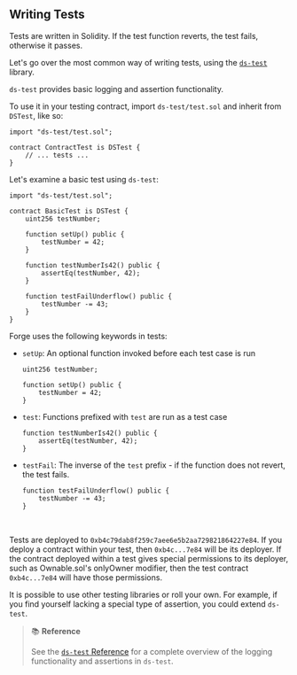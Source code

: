## Writing Tests

Tests are written in Solidity. If the test function reverts, the test fails, otherwise it passes.

Let's go over the most common way of writing tests, using the [`ds-test`](https://github.com/dapphub/ds-test) library.

`ds-test` provides basic logging and assertion functionality.

To use it in your testing contract, import `ds-test/test.sol` and inherit from `DSTest`, like so:

```solidity
import "ds-test/test.sol";

contract ContractTest is DSTest {
    // ... tests ...
}
```

Let's examine a basic test using `ds-test`:

```solidity
import "ds-test/test.sol";

contract BasicTest is DSTest {
    uint256 testNumber;

    function setUp() public {
        testNumber = 42;
    }

    function testNumberIs42() public {
        assertEq(testNumber, 42);
    }

    function testFailUnderflow() public {
        testNumber -= 43;
    }
}
```

Forge uses the following keywords in tests:

- `setUp`: An optional function invoked before each test case is run
    ```solidity
    uint256 testNumber;

    function setUp() public {
        testNumber = 42;
    }
    ```
- `test`: Functions prefixed with `test` are run as a test case
    ```solidity
    function testNumberIs42() public {
        assertEq(testNumber, 42);
    }
    ```
- `testFail`: The inverse of the `test` prefix - if the function does not revert, the test fails.
    ```solidity
    function testFailUnderflow() public {
        testNumber -= 43;
    }
    ```
<br>

Tests are deployed to `0xb4c79dab8f259c7aee6e5b2aa729821864227e84`. If you deploy a contract within your test, then `0xb4c...7e84` will be its deployer. If the contract deployed within a test gives special permissions to its deployer, such as Ownable.sol's onlyOwner modifier, then the test contract `0xb4c...7e84` will have those permissions.

It is possible to use other testing libraries or roll your own. For example, if you find yourself lacking a special type of assertion, you could extend `ds-test`.

> 📚 **Reference**
> 
> See the [`ds-test` Reference](../reference/ds-test.md) for a complete overview of the logging functionality and assertions in `ds-test`.
